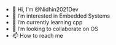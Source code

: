 - 👋 Hi, I’m @Nidhin2021Dev
- 👀 I’m interested in Embedded Systems
- 🌱 I’m currently learning cpp
- 💞️ I’m looking to collaborate on OS
- 📫 How to reach me 

<!---
Nidhin2021Dev/Nidhin2021Dev is a ✨ special ✨ repository because its `README.md` (this file) appears on your GitHub profile.
You can click the Preview link to take a look at your changes.
--->
